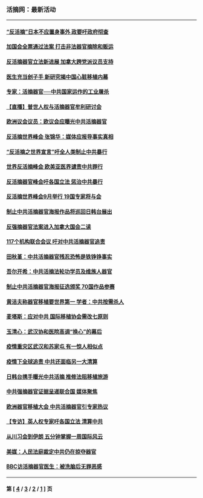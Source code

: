 ### 活摘网：最新活动
---
#### [“反活摘”日本不应置身事外 政要吁政府彻查](../../pages/nf5883/n13971188.md?07030430) 
#### [加国会全票通过法案 打击非法器官摘除和贩运](../../pages/nf5883/n13884924.md?07030430) 
#### [反活摘器官立法新进展 加拿大跨党派议员支持](../../pages/nf5883/n13876061.md?07030430) 
#### [医生充当刽子手 新研究揭中国心脏移植内幕](../../pages/nf5883/n13772291.md?07030430) 
#### [专家：活摘器官──中共国家运作的工业屠杀](../../pages/nf5883/n13761178.md?07030430) 
#### [【直播】普世人权与活摘器官牟利研讨会](../../pages/nf5883/n13425146.md?07030430) 
#### [欧洲议会议员：欧议会应曝光中共活摘器官](../../pages/nf5883/n13336571.md?07030430) 
#### [反活摘世界峰会 张锦华：媒体应报导事实真相](../../pages/nf5883/n13278502.md?07030430) 
#### [“反活摘之世界宣言”吁全人类制止中共暴行](../../pages/nf5883/n13259730.md?07030430) 
#### [世界反活摘峰会 欧美亚医界谴责中共罪行](../../pages/nf5883/n13253550.md?07030430) 
#### [反活摘器官峰会吁各国立法 惩治中共暴行](../../pages/nf5883/n13245052.md?07030430) 
#### [反活摘世界峰会9月举行 19国专家将与会](../../pages/nf5883/n13201492.md?07030430) 
#### [制止中共活摘器官海报作品将巡回日韩台展出](../../pages/nf5883/n13177791.md?07030430) 
#### [反强摘器官法案进入加拿大国会二读](../../pages/nf5883/n13033450.md?07030430) 
#### [117个机构联合会议 吁对中共活摘器官追责](../../pages/nf5883/n12775087.md?07030430) 
#### [田秋堇：中共活摘器官残忍恐怖是铁铮铮事实](../../pages/nf5883/n12702148.md?07030430) 
#### [吾尔开希：中共活摘法轮功学员及维族人器官](../../pages/nf5883/n12693197.md?07030430) 
#### [制止中共活摘器官海报征选颁奖 70国作品参赛](../../pages/nf5883/n12692050.md?07030430) 
#### [黄洁夫称器官移植要世界第一 学者：中共按需杀人](../../pages/nf5883/n12572329.md?07030430) 
#### [麦塔斯：应对中共 国际移植协会需改七原则](../../pages/nf5883/n12514711.md?07030430) 
#### [玉清心：武汉协和医院高调“换心”的幕后](../../pages/nf5883/n12298730.md?07030430) 
#### [疫情重灾区武汉和苏家屯 有一惊人相似点](../../pages/nf5883/n12150824.md?07030430) 
#### [疫情下全球追责 中共还面临另一大清算](../../pages/nf5883/n12070397.md?07030430) 
#### [日韩台携手曝光中共活摘 推修法阻移植旅游](../../pages/nf5883/n11712046.md?07030430) 
#### [中共强摘器官证据呈递联合国 媒体聚焦](../../pages/nf5883/n11546426.md?07030430) 
#### [欧洲器官移植大会 中共活摘器官引专家热议](../../pages/nf5883/n11539095.md?07030430) 
#### [【专访】英人权专家吁各国立法 清算中共](../../pages/nf5883/n11367315.md?07030430) 
#### [从川习会到伊朗 五分钟掌握一周国际风云](../../pages/nf5883/n11338520.md?07030430) 
#### [美媒：人民法庭裁定中共仍在掠夺器官](../../pages/nf5883/n11334897.md?07030430) 
#### [BBC访活摘器官医生：被洗脑后无罪恶感](../../pages/nf5883/n11335935.md?07030430) 

---
#### 第 [ [4](./4.md?07030430) / [3](./3.md?07030430) / [2](./2.md?07030430) / [1](./1.md?07030430) ] 页

